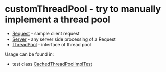 # customThreadPool - try to manually implement a thread pool 
- [Request](../master/src/main/java/com/github/illya13/customThreadPool/Request.java) - sample client request
- [Server](../master/src/main/java/com/github/illya13/customThreadPool/Server.java) - any server side processing of a Request
- [ThreadPool](../master/src/main/java/com/github/illya13/customThreadPool/ThreadPool.java) - interface of thread pool

Usage can be found in:
- test class [CachedThreadPoolImplTest](../master/src/test/java/com/github/illya13/customThreadPool/impl/CachedThreadPoolImplTest.java)
